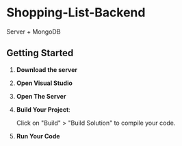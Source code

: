 # Shopping-List-Backend

Server + MongoDB


## Getting Started
1. **Download the server**
2. **Open Visual Studio**
3. **Open The Server**
4. **Build Your Project**:
   
   Click on "Build" > "Build Solution" to compile your code.
6. **Run Your Code**
   
